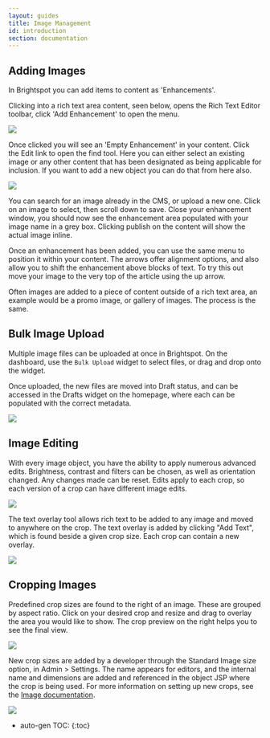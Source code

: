 ```yaml
---
layout: guides
title: Image Management
id: introduction
section: documentation
---
```


<div markdown="1" class="span8">


## Adding Images

In Brightspot you can add items to content as 'Enhancements'.

Clicking into a rich text area content, seen below, opens the Rich Text Editor toolbar, click 'Add Enhancement' to open the menu.

![](http://docs.brightspot.s3.amazonaws.com/adding-enhancement-2.1.png)

Once clicked you will see an 'Empty Enhancement' in your content. Click the Edit link to open the find tool. Here you can either select an existing image or any other content that has been designated as being applicable for inclusion. If you want to add a new object you can do that from here also.

![](http://cdn.psddev.com/e1/da/ecc133814354b5ce060030a05a3e/adding-an-enhancement-20.49.37%20AM.png)

You can search for an image already in the CMS, or upload a new one. Click on an image to select, then scroll down to save. Close your enhancement window, you should now see the enhancement area populated with your image name in a grey box. Clicking publish on the content will show the actual image inline.

Once an enhancement has been added, you can use the same menu to position it within your content. The arrows offer alignment options, and also allow you to shift the enhancement above blocks of text. To try this out move your image to the very top of the article using the up arrow.

Often images are added to a piece of content outside of a rich text area, an example would be a promo image, or gallery of images. The process is the same.

## Bulk Image Upload

Multiple image files can be uploaded at once in Brightspot. On the dashboard, use the `Bulk Upload` widget to select files, or drag and drop onto the widget.

Once uploaded, the new files are moved into Draft status, and can be accessed in the Drafts widget on the homepage, where each can be populated with the correct metadata.

![](http://docs.brightspot.s3.amazonaws.com/bulk-uploading-2.1.png)

## Image Editing

With every image object, you have the ability to apply numerous advanced edits. Brightness, contrast and filters can be chosen, as well as orientation changed. Any changes made can be reset. Edits apply to each crop, so each version of a crop can have different image edits.

![](http://cdn.psddev.com/65/ac/eb22b9f34d7dbc4a169da5770c8c/image-editing-20.54.10%20AM.png)

The text overlay tool allows rich text to be added to any image and moved to anywhere on the crop. The text overlay is added by clicking "Add Text", which is found beside a given crop size. Each crop can contain a new overlay.

![](http://cdn.psddev.com/88/07/ee4cb627440e9c6e1fedcace1cab/text-overlay-20.55.44%20AM.png)

## Cropping Images

Predefined crop sizes are found to the right of an image. These are grouped by aspect ratio. Click on your desired crop and resize and drag to overlay the area you would like to show. The crop preview on the right helps you to see the final view.

![](http://cdn.psddev.com/d6/5f/28f9f6404f39bd195b8d6d2a5964/cropping-an-image-20.57.48%20AM.png)

New crop sizes are added by a developer through the Standard Image size option, in Admin > Settings. The name appears for editors, and the internal name and dimensions are added and referenced in the object JSP where the crop is being used. For more information on setting up new crops, see the [Image documentation](/image-cropping.html).

![](http://docs.brightspot.s3.amazonaws.com/standard-image-size.png)
</div>
<div class="span4 dari-docs-sidebar">
<div markdown="1" style="position:scroll;" class="well sidebar-nav">


* auto-gen TOC:
{:toc}

</div>
</div>
